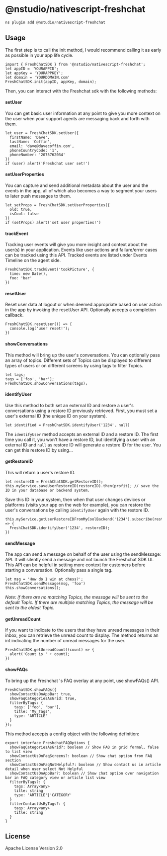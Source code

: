 # @nstudio/nativescript-freshchat

```javascript
ns plugin add @nstudio/nativescript-freshchat
```

## Usage

The first step is to call the init method, I would recommend calling it as early as possible in your app life cycle. 

```
import { FreshChatSDK } from '@nstudio/nativescript-freshchat';
let appID = 'YOURAPPID';
let appKey = 'YOURAPPKEY';
let domain = 'YOURDOMAIN.com'
FreshChatSDK.init(appID, appKey, domain);
```

Then, you can interact with the Freshchat sdk with the following methods:

#### setUser
You can get basic user information at any point to give you more context on the user when your support agents are messaging back and forth with them. 
```
let user = FreshChatSDK.setUser({
  firstName: 'Dave',
  lastName: 'Coffin',
  email: 'dave@davecoffin.com',
  phoneCountryCode: '1',
  phoneNumber: '2075762034'
})
if (user) alert('Freshchat user set!')
```

#### setUserProperties
You can capture and send additional metadata about the user and the events in the app, all of which also becomes a way to segment your users to later push messages to them.
```
let setProps = FreshChatSDK.setUserProperties({
  old: true,
  isCool: false
})
if (setProps) alert('set user properties!')
```

#### trackEvent
Tracking user events will give you more insight and context about the user(s) in your application. Events like user actions and failure/error cases can be tracked using this API. Tracked events are listed under Events Timeline on the agent side.
```
FreshChatSDK.trackEvent('tookPicture', {
  time: new Date(),
  foo: 'bar'
})
```

#### resetUser
Reset user data at logout or when deemed appropriate based on user action in the app by invoking the resetUser API. Optionally accepts a completion callback.
```
FreshChatSDK.resetUser(() => {
  console.log('user reset!');
})
```

#### showConversations
This method will bring up the user's conversations. You can optionally pass an array of topics.
Different sets of Topics can be displayed to different types of users or on different screens by using tags to filter Topics. 
```
let tags;
tags = ['foo', 'bar'];
FreshChatSDK.showConversations(tags);
```

#### identifyUser
Use this method to both set an external ID and restore a user's conversations using a restore ID previously retrieved. First, you must set a user's external ID (the unique ID on your system).
```
let identified = FreshChatSDK.identifyUser('1234', null)
```
The `identifyUser` method accepts an external ID and a restore ID. The first time you call it, you won't have a restore ID, but identifying a user with an external ID and `null` as restore ID will generate a restore ID for the user. You can get this restore ID by using...

#### getRestoreID
This will return a user's restore ID. 

```
let restoreID = FreshChatSDK.getRestoreID();
this.myService.saveUserRestoreID(restoreID).then(profit); // save the ID in your database or backend system.
```

Save this ID in your system, then when that user changes devices or platforms (visits your app on the web for example), you can restore the user's conversations by calling `identifyUser` again with the restore ID.

```
this.myService.getUserRestoreIDFromMyCoolBackend('1234').subscribe(restoreID => {
  FreshChatSDK.identifyUser('1234', restoreID);
})
```

#### sendMessage
The app can send a message on behalf of the user using the sendMessage: API. It will silently send a message and not launch the Freshchat SDK UI. This API can be helpful in setting more context for customers before starting a conversation. Optionally pass a single tag.
```
let msg = 'How do I win at chess?';
FreshChatSDK.sendMessage(msg, 'foo')
this.showConversations();
```
<i>Note: If there are no matching Topics, the message will be sent to the default Topic. If there are multiple matching Topics, the message will be sent to the oldest Topic. </i>

#### getUnreadCount
If you want to indicate to the users that they have unread messages in their inbox, you can retrieve the unread count to display. The method returns an int indicating the number of unread messages for the user.

```
FreshChatSDK.getUnreadCount((count) => {
  alert('Count is ' + count);
})
```

#### showFAQs
To bring up the Freshchat 's FAQ overlay at any point, use showFAQs() API.

```
FreshChatSDK.showFAQs({
  showContactUsOnAppBar: true,
  showFaqCategoriesAsGrid: true,
  filterByTags: {
    tags: ['foo', 'bar'],
    title: 'My_Tags',
    type: 'ARTICLE'
  }
});
```

This method accepts a config object with the following definition: 
```
export interface FreshchatFAQOptions {
  showFaqCategoriesAsGrid?: boolean // Show FAQ in grid formal, false to list view
  showContactUsOnFaqScreens?: boolean // Show chat option from FAQ section
  showContactUsOnFaqNotHelpful?: boolean // Show contact us in article detail when user select Not Helpful
  showContactUsOnAppBar?: boolean // Show chat option over navigation bar in FAQ category view or article list view
  filterByTags?: {
    tags: Array<any>
    title: string
    type: 'ARTICLE'|'CATEGORY'
  }
  filterContactUsByTags?: {
    tags: Array<any>
    title: string
  }
}
```


## License

Apache License Version 2.0
